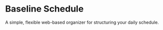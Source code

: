 Baseline Schedule
=================

A simple, flexible web-based organizer for structuring your daily schedule.
